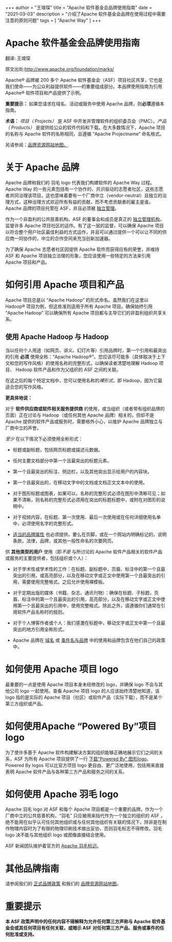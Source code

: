 +++
author = "王堉琛"
title = "Apache 软件基金会品牌使用指南"
date = "2021-03-03"
description = "介绍了Apache 软件基金会品牌在使用过程中需要注意的原则问题"
tags = [
    "Apache Way"
]
+++

# Apache 软件基金会品牌使用指南

翻译: 王堉琛

原文出处:http://www.apache.org/foundation/marks/

Apache® 品牌被 200 多个 Apache 软件基金会（ASF）项目社区共享，它也是我们使命——为公众利益提供软件——的重要组成部分。本品牌使用指南为引用 Apache® 软件项目和产品提供了示例。

**重要提示：** 如果您请求在域名、活动或服务中使用 Apache 品牌，则**必须**遵循本指南。

**术语：** *项目（ Projects）* 是 ASF 中开发并管理软件的组织委员会（PMC）。*产品（ Products）* 是提供给公众的软件代码和下载。在大多数情况下，Apache 项目的名称与 Apache 软件的名称相同，且遵循 “Apache Projectname” 命名格式。

另请参阅：[品牌资源网站地图。](http://www.apache.org/foundation/marks/resources)

# 关于 Apache 品牌

Apache 品牌和我们的 羽毛 logo 代表我们构建软件的 Apache Way 过程。Apache Way 的一些元素包括有一个协作的、共识驱动的志愿者社区，这些志愿者共同治理该项目。这也意味着要有一个厂商中立（vendor-neutral）且独立的治理方式，这种治理方式欢迎所有有益的贡献，而不考虑贡献者的雇主是谁。Apache 品牌的项目托管在 ASF，并且必须被 [独立管理](http://community.apache.org/projectIndependence)。

作为一个非盈利的公共慈善机构，ASF 的董事会和成员是真正的 [独立管理机构](http://www.apache.org/foundation/governance/)，监督许多 Apache 项目社区的运作。有了这一层的监督，可以确保 Apache 项目以符合整个用户社区最佳利益的方式运作，并且可以通过提供一个可以让不同的供应商一同协作的，中立的合作空间来充当创新加速器。

为了确保 Apache 志愿者社区因提供 Apache 软件而获得应有的荣誉，并维持 ASF 和 Apache 项目独立治理的形象，您应该使用一些特定的方法来引用 Apache 项目和产品。

# 如何引用 Apache 项目和产品

Apache 项目总是以 “Apache Hadoop” 的形式命名。虽然我们在这里以 Hadoop® 项目为例，但这些准则适用于所有 Apache 项目。确保始终引用 “Apache Hadoop” 可以确保所有 Apache 项目都与主导它们的非盈利组织共享关系。

## 使用 Apache Hadoop 与 Hadoop

当以任何个人用途（如网页、讲义、幻灯片等）引用品牌时，第一个引用和最突出的引用 **必须** 使用全称：“Apache Hadoop®”。您应该尽可能多（具体取决于上下文和您的写作风格）的使用名称的完整形式，以确保读者清楚地理解 Hadoop 项目、 Hadoop 软件产品和作为父组织的 ASF 之间的关联。

在这之后的每个特定文档中，您可以使用名称的*裸形式*，即 Hadoop，因为它最适合您的写作风格。

**更具体地说：**

对于 **软件供应商或软件相关服务提供商** 的使用，或当组织（或者带有组织品牌的页面）正在讨论与 Hadoop（或任何其他 Apache 品牌）相关的，但却不是 Apache 提供的软件产品或服务时，需要格外小心，以维护 Apache 品牌独立与厂商中立的声誉。

*至少* 在以下情况下必须使用全称形式：

- 标题或副标题，包括网页标题或描述元数据。

- 任何主要文档部分中第一个且最突出的标题元素。

- 第一个且最突出的标注、侧边栏，以及其他突出显示给用户的内容块。

- 第一个且最突出的，在移动文字中的文档或文档正文文本中的使用。

- 对于图形标题或图表，如果可以，名称的完整形式必须在图形中清晰可见；如果不清晰，则名称的完整形式必须用在突出的标题标题中，或附在对图形的说明中。

- 对于视频内容，在标题、第一次使用、最后一次使用或在任何详细使用名单中，必须使用名字的完整形式。

- [适当的品牌属性](http://www.apache.org/foundation/marks/faq/#attribution) 也必须提供，要么在页脚，或在一个网站内明确标记的，说明条款，法律，品牌，或其他一般性命名的次要网页。

供 **其他类型的用户** 使用（即*不是* 与所讨论的 Apache 软件产品相关的软件产品或服务的主要提供者，包括组织或个人）：

- 对于学术性或学术性的工作：在标题、副标题中，页眉、标注中的第一个且最突出的引用，或高亮部分，以及在移动文字或正文中使用第一个且最突出的引用，需要使用完整格式。之后允许使用裸模板。

- 对于定期出版的媒体（书籍、杂志、通讯刊物）：确保在标题、子标题，页眉、标注中的第一个且最突出的引用，高亮部分，以及在移动文字或正文中使用第一个且最突出的引用中，使用完整格式。除此之外，请遵循你们通常在引用软件产品名称时的规则。

- 对于个人博客作者或个人：我们感激在标题中，移动文字或正文中第一个且最突出的地方引用全称形式。

- Apache 品牌在 [域名](http://www.apache.org/foundation/marks/domains) 或 [事件名与品牌](http://www.apache.org/foundation/marks/events) 中的使用和品牌包含在他们自己的政策中。

# 如何使用 Apache 项目 logo

最重要的一点是使用 Apache 项目本身未经修改的 logo，并确保 logo 不会与其他公司 logo 一起使用。查看 Apache 项目 logo 的人应该始终清楚地知道，该 logo 指的是实际的 Apache 项目（社区）或软件产品（实际下载），而不是某个第三方组织或产品。

# 如何使用Apache “Powered By”项目 logo

为了使许多基于 Apache 软件构建解决方案的组织能够正确地展示它们之间的关系，ASF 为所有 Apache 项目提供了一行 [下载“Powered By” 图形logo](http://www.apache.org/foundation/press/kit/#poweredby)。Powered By logos 可以比官方项目 logo 更自由、更广泛地使用，包括用来直接表明 Apache 软件产品与各种第三方产品和服务之间的关系。

# 如何使用 Apache 羽毛 logo

Apache 羽毛 logo 对 ASF 和每个 Apache 项目都是一个重要的品牌。作为一个厂商中立的公共慈善机构，“羽毛” 只应被用来指代作为一个独立的组织的 ASF ，绝不能用在似乎认可任何其他组织或与任何其他组织有关联的情况下。除非是在制作物理内容时为了有限的物理印刷技术做出妥协，否则羽毛标志不得修改。羽毛 logo 决不能与其他组织 logo 或图像直接结合使用。

ASF 新闻团队维护着官方的 [Apache 羽毛标识](http://www.apache.org/foundation/press/kit/#policy)。

# 其他品牌指南

请参阅我们的 [正式品牌政策](http://www.apache.org/foundation/marks/) 和我们的 [品牌资源网站地图](http://www.apache.org/foundation/marks/resources)。

# 重要提示

**本 ASF 政策声明中的任何内容不得解释为允许任何第三方声称与 Apache 软件基金会或其任何项目有任何关联，或暗示 ASF 对任何第三方产品、服务或事件的任何批准或支持。**
